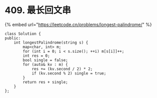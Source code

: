 # 409. 最长回文串

{% embed url="https://leetcode.cn/problems/longest-palindrome/" %}

```
class Solution {
public:
    int longestPalindrome(string s) {
        map<char, int> m;
        for (int i = 0; i < s.size(); ++i) m[s[i]]++;
        int res = 0;
        bool single = false;
        for (auto& kv : m) {
            res += (kv.second / 2) * 2;
            if (kv.second % 2) single = true;
        }
        return res + single;
    }
};
```
